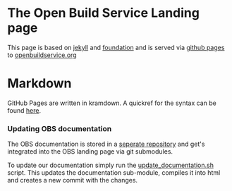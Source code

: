 The Open Build Service Landing page
===================================

This page is based on [jekyll](https://github.com/mojombo/jekyll) and [foundation](http://foundation.zurb.com/)
and is served via [github pages](http://pages.github.com/) to [openbuildservice.org](http://www.openbuildservice.org)

# Markdown

GitHub Pages are written in kramdown. A quickref for the syntax can
be found [here](https://kramdown.gettalong.org/quickref.html).

### Updating OBS documentation

The OBS documentation is stored in a [seperate repository](https://github.com/openSUSE/obs-docu)
and get's integrated into the OBS landing page via git submodules.

To update our documentation simply run the [update_documentation.sh]() script. This
updates the documentation sub-module, compiles it into html and creates a new commit
with the changes.
